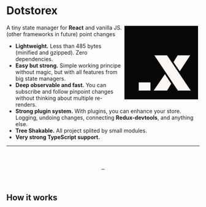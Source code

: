 # Dotstorex

<img align="right" src="logo.png" width="200px" alt="dotstorex - lightweight state manager">

A tiny state manager for **React**
and vanilla JS. (other frameworks in future)
point changes
* **Lightweight.** Less than 485 bytes (minified and gzipped). Zero dependencies.
* **Easy but strong.** Simple working principe without magic, but with all features from big state managers.
* **Deep observable and fast.** You can subscribe and follow pinpoint changes without thinking about multiple re-renders.
* **Strong plugin system.** With plugins, you can enhance your store. Logging, undoing changes, connecting **Redux-devtools**, and anything else.
* **Tree Shakable.** All project splited by small modules.
* **Very strong TypeScript support.**
<hr>
<br>
<p align="center">
  <a aria-label="NPM version" href="https://www.npmjs.com/package/dotstorex">
    <img alt="" src="https://img.shields.io/npm/v/dotstorex.svg?style=for-the-badge&labelColor=000000">
  </a>
  <a aria-label="License" href="https://github.com/dortstorex/dotstorex/blob/main/license.md">
    <img alt="" src="https://img.shields.io/npm/l/dotstorex.svg?style=for-the-badge&labelColor=000000">
  </a>
  <a aria-label="Twitter" href="https://twitter.com/eddartdort">
    <img alt="" src="https://img.shields.io/twitter/follow/eddartdort?labelColor=000000&color=1da1f2&label=Twitter&style=for-the-badge">
  </a>
</p>
<br>

## How it works
<!-- https://img.shields.io/github/workflow/status/dotstorex/dotstorex/test?labelColor=000000&style=for-the-badge -->

